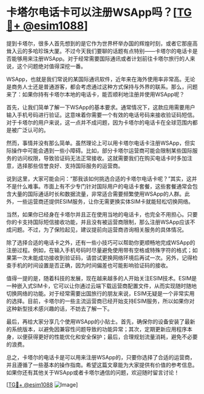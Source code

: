 # 卡塔尔电话卡可以注册WSApp吗？[[TG💪+ @esim1088](https://t.me/s/esim1088)]

提到卡塔尔，很多人首先想到的是它作为世界杯举办国的辉煌时刻，或者它那座高耸入云的多哈珍珠大厦。不过今天我们要聊的话题有点特别——卡塔尔的电话卡是否能够用来注册WSApp。对于经常需要国际通讯或者计划前往卡塔尔旅行的人来说，这个问题绝对值得深挖一番。

WSApp，也就是我们常说的某国际通讯软件，近年来在海外使用率非常高。无论是商务人士还是普通游客，都会考虑通过这种方式保持与外界的联系。那么，问题来了：如果你持有卡塔尔本地的电话卡，能否顺利地注册并使用WSApp呢？

首先，让我们简单了解一下WSApp的基本要求。通常情况下，这款应用需要用户输入手机号码进行验证。这意味着你需要一个有效的电话号码来接收验证码短信。对于卡塔尔的用户来说，这一点并不成问题，因为卡塔尔的电话卡在全球范围内都是被广泛认可的。

然而，事情并没有那么简单。虽然理论上可以用卡塔尔电话卡注册WSApp，但实际操作中可能会遇到一些小障碍。比如，部分卡塔尔运营商可能会限制某些国际服务的访问权限，导致验证码无法正常接收。这就需要我们在购买电话卡时多加注意，选择那些信誉良好、支持国际服务的运营商。

说到这里，大家可能会问：“那我该如何挑选合适的卡塔尔电话卡呢？”其实，这并不是什么难事。市面上有不少专门针对国际用户的电话卡套餐，这些套餐通常会包含大量的国际通话时长和数据流量，非常适合需要频繁使用WSApp的人群。此外，一些运营商还提供ESIM服务，让你无需更换实体SIM卡就能轻松切换网络。

当然，如果你已经身在卡塔尔并且正在使用当地的电话卡，也完全不用担心。只要你的卡支持国际短信接收功能，并且没有被运营商限制，那么注册WSApp应该不成问题。不过，为了保险起见，建议提前向运营商咨询相关服务的具体情况。

除了选择合适的电话卡之外，还有一些小技巧可以帮助你更顺畅地完成WSApp的注册过程。例如，在输入手机号码时尽量避免使用带有空格或特殊字符的格式；如果第一次未能成功接收到验证码，请尝试更换网络环境后再试一次。另外，记得检查手机的时间设置是否正确，因为时间偏差也可能影响验证码的接收。

值得一提的是，随着科技的发展，现在越来越多的人开始关注ESIM技术。ESIM是一种嵌入式SIM卡，它可以让你通过云端下载运营商配置文件，从而实现随时随地切换网络的功能。对于经常需要出国旅行的朋友来说，ESIM无疑是一个非常实用的选择。目前，卡塔尔的一些主流运营商已经开始支持ESIM服务，所以如果你对这种新型技术感兴趣的话，不妨去了解一下。

最后，再给大家分享几个使用WSApp的小贴士。首先，确保你的设备安装了最新的系统版本，以避免因兼容性问题导致的功能异常；其次，定期更新应用程序本身，以便获得更好的性能优化和安全保护；最后，合理规划流量消耗，避免不必要的浪费。

总之，卡塔尔的电话卡是可以用来注册WSApp的，只要你选择了合适的运营商，并且遵循了一些基本的操作指南。希望这篇文章能为大家提供有价值的参考信息。如果你还有其他关于WSApp或者卡塔尔通信的问题，欢迎随时留言讨论！

[[TG💪+ @esim1088](https://t.me/s/esim1088) ![Image](https://i.postimg.cc/4NQfJmqS/Snipaste-2025-05-13-00-14-12.png)]